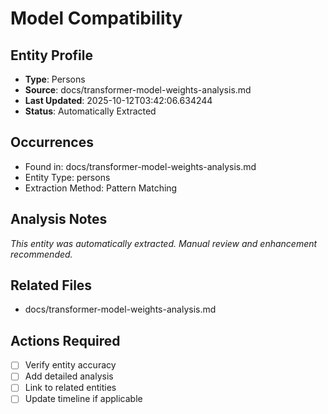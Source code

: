 # Model Compatibility

## Entity Profile
- **Type**: Persons
- **Source**: docs/transformer-model-weights-analysis.md
- **Last Updated**: 2025-10-12T03:42:06.634244
- **Status**: Automatically Extracted

## Occurrences
- Found in: docs/transformer-model-weights-analysis.md
- Entity Type: persons
- Extraction Method: Pattern Matching

## Analysis Notes
*This entity was automatically extracted. Manual review and enhancement recommended.*

## Related Files
- docs/transformer-model-weights-analysis.md

## Actions Required
- [ ] Verify entity accuracy
- [ ] Add detailed analysis
- [ ] Link to related entities
- [ ] Update timeline if applicable
